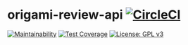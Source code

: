 # origami-review-api [![CircleCI](https://circleci.com/gh/origamiMP/origami-review-api/tree/master.svg?style=svg)](https://circleci.com/gh/origamiMP/origami-review-api/tree/master)

[![Maintainability](https://api.codeclimate.com/v1/badges/86606be229e25b21b98e/maintainability)](https://codeclimate.com/github/origamiMP/origami-review-api/maintainability)
[![Test Coverage](https://api.codeclimate.com/v1/badges/86606be229e25b21b98e/test_coverage)](https://codeclimate.com/github/origamiMP/origami-review-api/test_coverage)
[![License: GPL v3](https://img.shields.io/badge/License-GPL%20v3-blue.svg)](https://www.gnu.org/licenses/gpl-3.0)

